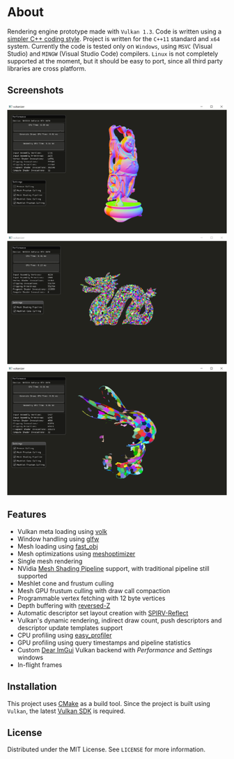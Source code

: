 # About
Rendering engine prototype made with `Vulkan 1.3`. Code is written using a [simpler C++ coding style](https://gist.github.com/bkaradzic/2e39896bc7d8c34e042b). Project is written for the `C++11` standard and `x64` system. Currently the code is tested only on `Windows`, using `MSVC` (Visual Studio) and `MINGW` (Visual Studio Code) compilers. `Linux` is not completely supported at the moment, but it should be easy to port, since all third party libraries are cross platform.

## Screenshots
![Demo](https://github.com/milkru/data_resources/blob/main/vulkanizer/re_buddha.PNG)
![Demo](https://github.com/milkru/data_resources/blob/main/vulkanizer/cone.PNG)
![Demo](https://github.com/milkru/data_resources/blob/main/vulkanizer/culled_bunny.PNG)

## Features
* Vulkan meta loading using [volk](https://github.com/zeux/volk)
* Window handling using [glfw](https://github.com/glfw/glfw)
* Mesh loading using [fast_obj](https://github.com/thisistherk/fast_obj)
* Mesh optimizations using [meshoptimizer](https://github.com/zeux/meshoptimizer)
* Single mesh rendering
* NVidia [Mesh Shading Pipeline](https://developer.nvidia.com/blog/introduction-turing-mesh-shaders/) support, with traditional pipeline still supported
* Meshlet cone and frustum culling
* Mesh GPU frustum culling with draw call compaction
* Programmable vertex fetching with 12 byte vertices
* Depth buffering with [reversed-Z](https://developer.nvidia.com/content/depth-precision-visualized)
* Automatic descriptor set layout creation with [SPIRV-Reflect](https://github.com/KhronosGroup/SPIRV-Reflect)
* Vulkan's dynamic rendering, indirect draw count, push descriptors and descriptor update templates support
* CPU profiling using [easy_profiler](https://github.com/yse/easy_profiler)
* GPU profiling using query timestamps and pipeline statistics
* Custom [Dear ImGui](https://github.com/ocornut/imgui) Vulkan backend with *Performance* and *Settings* windows
* In-flight frames

## Installation
This project uses [CMake](https://cmake.org/download/) as a build tool. Since the project is built using `Vulkan`, the latest [Vulkan SDK](https://vulkan.lunarg.com) is required.

## License
Distributed under the MIT License. See `LICENSE` for more information.
